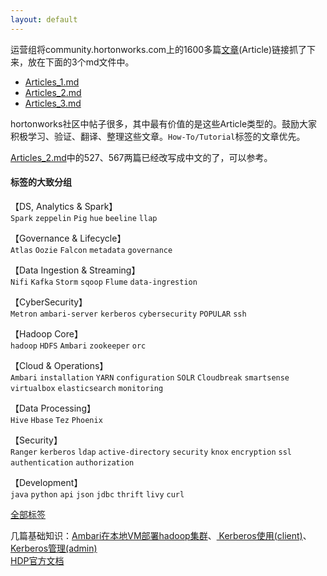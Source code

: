 ```yaml
---
layout: default
---
```

运营组将community.hortonworks.com上的1600多篇[文章](https://community.hortonworks.com/kb/list.html)(Article)链接抓了下来，放在下面的3个md文件中。
- [Articles_1.md](Articles_1.md)  
- [Articles_2.md](Articles_2.md)  
- [Articles_3.md](Articles_3.md)  

hortonworks社区中帖子很多，其中最有价值的是这些Article类型的。鼓励大家积极学习、验证、翻译、整理这些文章。`How-To/Tutorial`标签的文章优先。

[Articles_2.md](Articles_2.md)中的527、567两篇已经改写成中文的了，可以参考。  

#### 标签的大致分组
【DS, Analytics & Spark】  
`Spark` `zeppelin` `Pig` `hue` `beeline` `llap`  

【Governance & Lifecycle】  
`Atlas` `Oozie` `Falcon` `metadata` `governance`  

【Data Ingestion & Streaming】  
`Nifi` `Kafka` `Storm` `sqoop` `Flume` `data-ingrestion`  

【CyberSecurity】  
`Metron` `ambari-server` `kerberos` `cybersecurity` `POPULAR` `ssh`   

【Hadoop Core】  
`hadoop` `HDFS` `Ambari` `zookeeper` `orc`  

【Cloud & Operations】  
`Ambari` `installation` `YARN` `configuration` `SOLR` `Cloudbreak` `smartsense` `virtualbox` `elasticsearch` `monitoring`  

【Data Processing】  
`Hive` `Hbase` `Tez` `Phoenix`  

【Security】  
`Ranger` `kerberos` `ldap` `active-directory` `security` `knox` `encryption` `ssl` `authentication` `authorization`  

【Development】  
`java` `python` `api` `json` `jdbc` `thrift` `livy` `curl`  

[全部标签](https://community.hortonworks.com/topics.html)  

几篇基础知识：[Ambari在本地VM部署hadoop集群](https://imaidata.github.io/blog/ambari_vm/)、[ Kerberos使用(client)](https://imaidata.github.io/blog/kerberos_client/)、[Kerberos管理(admin)](https://imaidata.github.io/blog/kerberos_admin/)  
[HDP官方文档](docs.hortonworks.com)
